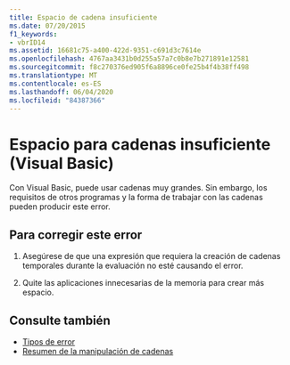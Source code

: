 ```yaml
---
title: Espacio de cadena insuficiente
ms.date: 07/20/2015
f1_keywords:
- vbrID14
ms.assetid: 16681c75-a400-422d-9351-c691d3c7614e
ms.openlocfilehash: 4767aa3431b0d255a57a7c0b8e7b271891e12581
ms.sourcegitcommit: f8c270376ed905f6a8896ce0fe25b4f4b38ff498
ms.translationtype: MT
ms.contentlocale: es-ES
ms.lasthandoff: 06/04/2020
ms.locfileid: "84387366"
---
```

# <a name="out-of-string-space-visual-basic"></a>Espacio para cadenas insuficiente (Visual Basic)
Con Visual Basic, puede usar cadenas muy grandes. Sin embargo, los requisitos de otros programas y la forma de trabajar con las cadenas pueden producir este error.  
  
## <a name="to-correct-this-error"></a>Para corregir este error  
  
1. Asegúrese de que una expresión que requiera la creación de cadenas temporales durante la evaluación no esté causando el error.  
  
2. Quite las aplicaciones innecesarias de la memoria para crear más espacio.  
  
## <a name="see-also"></a>Consulte también

- [Tipos de error](../../programming-guide/language-features/error-types.md)
- [Resumen de la manipulación de cadenas](../keywords/string-manipulation-summary.md)
